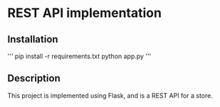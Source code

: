 # REST API implementation

## Installation
'''
pip install -r requirements.txt
python app.py
'''

## Description
This project is implemented using Flask, and is a REST API for a store.